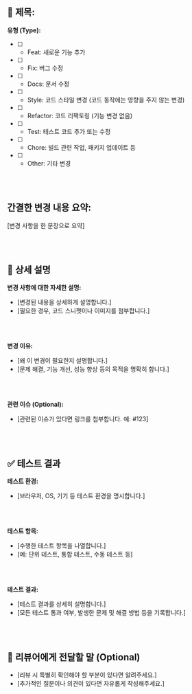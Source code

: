## 📝 제목: 

**유형 (Type):**


- [ ] * Feat: 새로운 기능 추가
- [ ] * Fix: 버그 수정
- [ ] * Docs: 문서 수정
- [ ] * Style: 코드 스타일 변경 (코드 동작에는 영향을 주지 않는 변경)
- [ ] * Refactor: 코드 리팩토링 (기능 변경 없음)
- [ ] * Test: 테스트 코드 추가 또는 수정
- [ ] * Chore: 빌드 관련 작업, 패키지 업데이트 등
- [ ] * Other: 기타 변경

<br><br>

## **간결한 변경 내용 요약:**

[변경 사항을 한 문장으로 요약]

<br><br>

## 📑 상세 설명

**변경 사항에 대한 자세한 설명:**

* [변경된 내용을 상세하게 설명합니다.]
* [필요한 경우, 코드 스니펫이나 이미지를 첨부합니다.]

<br><br>

**변경 이유:**

* [왜 이 변경이 필요한지 설명합니다.]
* [문제 해결, 기능 개선, 성능 향상 등의 목적을 명확히 합니다.]

<br><br>

**관련 이슈 (Optional):**

* [관련된 이슈가 있다면 링크를 첨부합니다. 예: #123]

<br><br>

## ✅ 테스트 결과

**테스트 환경:**

* [브라우저, OS, 기기 등 테스트 환경을 명시합니다.]

<br><br>

**테스트 항목:**

* [수행한 테스트 항목을 나열합니다.]
* [예: 단위 테스트, 통합 테스트, 수동 테스트 등]

<br><br>

**테스트 결과:**

* [테스트 결과를 상세히 설명합니다.]
* [모든 테스트 통과 여부, 발생한 문제 및 해결 방법 등을 기록합니다.]

<br><br>


## 🙋 리뷰어에게 전달할 말 (Optional)

* [리뷰 시 특별히 확인해야 할 부분이 있다면 알려주세요.]
* [추가적인 질문이나 의견이 있다면 자유롭게 작성해주세요.]

<br><br>